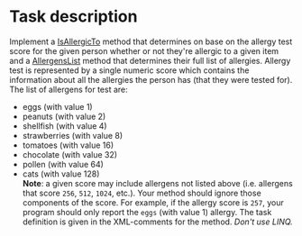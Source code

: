# Task description

Implement a [IsAllergicTo](AllergyScore/Allergies.cs#L27) method that determines on base on the allergy test score for the given person whether or not they're allergic to a given item and a [AllergensList](AllergyScore/Allergies.cs#L36) method that determines their full list of allergies. Allergy test is represented by a single numeric score which contains the information about all the allergies the person has (that they were tested for). The list of allergens for test are:
- eggs (with value 1)
- peanuts (with value 2)
- shellfish (with value 4)
- strawberries (with value 8)
- tomatoes (with value 16)
- chocolate (with value 32)
- pollen (with value 64)
- cats (with value 128)     
**Note**: a given score may include allergens not listed above (i.e. allergens that score `256`, `512`, `1024`, etc.). Your method should ignore those components of the score. For example, if the allergy score is `257`, your program should only report the `eggs` (with value 1) allergy. The task definition is given in the XML-comments for the method. _Don't use LINQ._